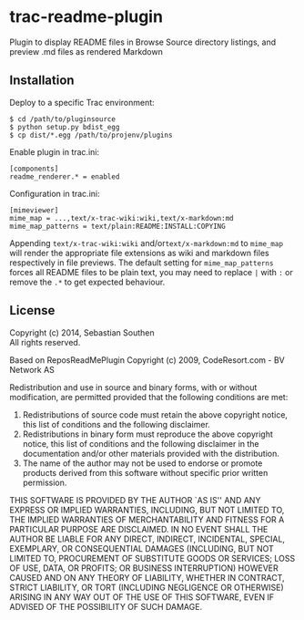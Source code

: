 # trac-readme-plugin

Plugin to display README files in Browse Source directory listings, and preview .md files as rendered Markdown


## Installation

Deploy to a specific Trac environment:

    $ cd /path/to/pluginsource
    $ python setup.py bdist_egg
    $ cp dist/*.egg /path/to/projenv/plugins

Enable plugin in trac.ini:

    [components]
    readme_renderer.* = enabled

Configuration in trac.ini:

    [mimeviewer]
    mime_map = ...,text/x-trac-wiki:wiki,text/x-markdown:md
    mime_map_patterns = text/plain:README:INSTALL:COPYING

Appending `text/x-trac-wiki:wiki` and/or`text/x-markdown:md` to `mime_map` will render the appropriate file extensions as wiki and markdown files respectively in file previews.
The default setting for `mime_map_patterns` forces all README files to be plain text, you may need to replace `|` with `:` or remove the `.*` to get expected behaviour.


## License

Copyright (c) 2014, Sebastian Southen  
All rights reserved.

Based on ReposReadMePlugin Copyright (c) 2009, CodeResort.com - BV Network AS

Redistribution and use in source and binary forms, with or without
modification, are permitted provided that the following conditions
are met:

1. Redistributions of source code must retain the above copyright
   notice, this list of conditions and the following disclaimer.
2. Redistributions in binary form must reproduce the above copyright
   notice, this list of conditions and the following disclaimer in
   the documentation and/or other materials provided with the
   distribution.
3. The name of the author may not be used to endorse or promote
   products derived from this software without specific prior
   written permission.

THIS SOFTWARE IS PROVIDED BY THE AUTHOR `AS IS'' AND ANY EXPRESS
OR IMPLIED WARRANTIES, INCLUDING, BUT NOT LIMITED TO, THE IMPLIED
WARRANTIES OF MERCHANTABILITY AND FITNESS FOR A PARTICULAR PURPOSE
ARE DISCLAIMED. IN NO EVENT SHALL THE AUTHOR BE LIABLE FOR ANY
DIRECT, INDIRECT, INCIDENTAL, SPECIAL, EXEMPLARY, OR CONSEQUENTIAL
DAMAGES (INCLUDING, BUT NOT LIMITED TO, PROCUREMENT OF SUBSTITUTE
GOODS OR SERVICES; LOSS OF USE, DATA, OR PROFITS; OR BUSINESS
INTERRUPTION) HOWEVER CAUSED AND ON ANY THEORY OF LIABILITY,
WHETHER IN CONTRACT, STRICT LIABILITY, OR TORT (INCLUDING
NEGLIGENCE OR OTHERWISE) ARISING IN ANY WAY OUT OF THE USE OF THIS
SOFTWARE, EVEN IF ADVISED OF THE POSSIBILITY OF SUCH DAMAGE.
